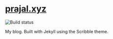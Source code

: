 # [prajal.xyz](prajal.xyz)

![Build status](https://github.com/pbishwakarma/prajal.github.io/workflows/Build%20and%20deploy%20static%20assets%20to%20public%20repo/badge.svg?branch=master)

My blog. Built with Jekyll using the Scribble theme.